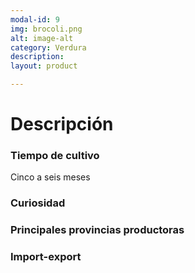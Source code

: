 ```yaml
---
modal-id: 9
img: brocoli.png
alt: image-alt
category: Verdura
description:
layout: product

---
```


# Descripción

### Tiempo de cultivo
Cinco a seis meses

### Curiosidad

### Principales provincias productoras
<div class="chart"></div>

### Import-export
